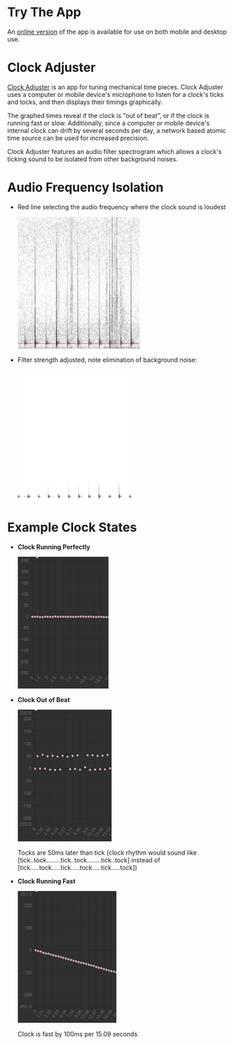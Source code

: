 # Try The App
An [online version](https://jamesmikesell.github.io/ClockAdjuster/)  of the app is available for use on both mobile and desktop use.

# Clock Adjuster
[Clock Adjuster](https://jamesmikesell.github.io/ClockAdjuster/)  is an app for tuning mechanical time pieces.  Clock Adjuster uses a computer or mobile device's microphone to listen for a clock's ticks and tocks, and then displays their timings graphically.

The graphed times reveal if the clock is "out of beat", or if the clock is running fast or slow.  Additionally, since a computer or mobile device's internal clock can drift by several seconds per day, a network based atomic time source can be used for increased precision.

Clock Adjuster features an audio filter spectrogram which allows a clock's ticking sound to be isolated from other background noises.


# Audio Frequency Isolation
- Red line selecting the audio frequency where the clock sound is loudest

   <img src="https://github.com/jamesmikesell/ClockAdjuster/blob/master/readme-files/filter-select.jpg" height="300">
- Filter strength adjusted, note elimination of background noise:

   <img src="https://github.com/jamesmikesell/ClockAdjuster/blob/master/readme-files/filtered.jpg" height="300">


# Example Clock States
- **Clock Running Perfectly**

   <img src="https://github.com/jamesmikesell/ClockAdjuster/blob/master/readme-files/in-beat.jpg" height="300">
- **Clock Out of Beat** 

   <img src="https://github.com/jamesmikesell/ClockAdjuster/blob/master/readme-files/out-of-beat.jpg" height="300">

   Tocks are 50ms later than tick (clock rhythm would sound like [tick..tock........tick..tock........tick..tock]  instead of [tick.....tock.....tick.....tock.....tick.....tock])

- **Clock Running Fast** 
   
   <img src="https://github.com/jamesmikesell/ClockAdjuster/blob/master/readme-files/fast.jpg" height="300">

   Clock is fast by 100ms per 15.09 seconds
